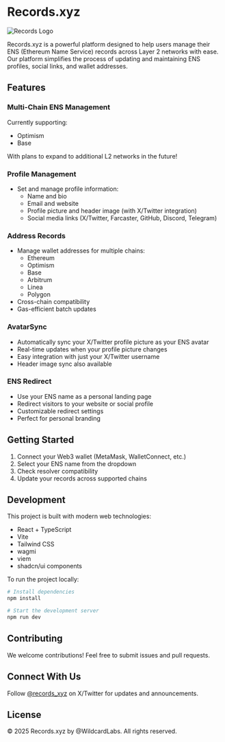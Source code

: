 
# Records.xyz

![Records Logo](public/lovable-uploads/28193e56-2ecb-4f1d-88b9-9b88704698a0.png)

Records.xyz is a powerful platform designed to help users manage their ENS (Ethereum Name Service) records across Layer 2 networks with ease. Our platform simplifies the process of updating and maintaining ENS profiles, social links, and wallet addresses.

## Features

### Multi-Chain ENS Management
Currently supporting:
- Optimism
- Base

With plans to expand to additional L2 networks in the future!

### Profile Management
- Set and manage profile information:
  - Name and bio
  - Email and website
  - Profile picture and header image (with X/Twitter integration)
  - Social media links (X/Twitter, Farcaster, GitHub, Discord, Telegram)

### Address Records
- Manage wallet addresses for multiple chains:
  - Ethereum
  - Optimism
  - Base
  - Arbitrum
  - Linea
  - Polygon
- Cross-chain compatibility
- Gas-efficient batch updates

### AvatarSync
- Automatically sync your X/Twitter profile picture as your ENS avatar
- Real-time updates when your profile picture changes
- Easy integration with just your X/Twitter username
- Header image sync also available

### ENS Redirect
- Use your ENS name as a personal landing page
- Redirect visitors to your website or social profile
- Customizable redirect settings
- Perfect for personal branding

## Getting Started

1. Connect your Web3 wallet (MetaMask, WalletConnect, etc.)
2. Select your ENS name from the dropdown
3. Check resolver compatibility
4. Update your records across supported chains

## Development

This project is built with modern web technologies:

- React + TypeScript
- Vite
- Tailwind CSS
- wagmi
- viem
- shadcn/ui components

To run the project locally:

```bash
# Install dependencies
npm install

# Start the development server
npm run dev
```

## Contributing

We welcome contributions! Feel free to submit issues and pull requests.

## Connect With Us

Follow [@records_xyz](https://twitter.com/records_xyz) on X/Twitter for updates and announcements.

## License

© 2025 Records.xyz by @WildcardLabs. All rights reserved.

